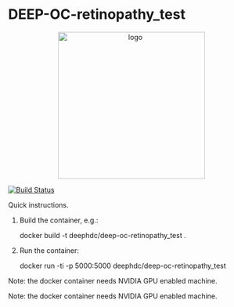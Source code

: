 DEEP-OC-retinopathy_test
============================================


<div align="center">
<img src="https://marketplace.deep-hybrid-datacloud.eu/images/logo-deep.png" alt="logo" width="300"/>
</div>

[![Build Status](https://jenkins.indigo-datacloud.eu/buildStatus/icon?job=Pipeline-as-code/DEEP-OC-org/DEEP-OC-retinopathy_test/test)](https://jenkins.indigo-datacloud.eu/job/Pipeline-as-code/job/DEEP-OC-org/job/DEEP-OC-retinopathy_test/job/test)


Quick instructions.

1. Build the container, e.g.:

    docker build -t deephdc/deep-oc-retinopathy_test .

2. Run the container:

    docker run -ti -p 5000:5000 deephdc/deep-oc-retinopathy_test

Note: the docker container needs NVIDIA GPU enabled machine.

Note: the docker container needs NVIDIA GPU enabled machine.

